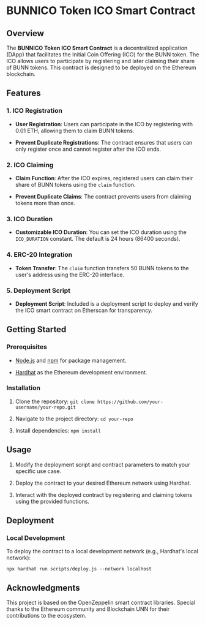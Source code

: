# BUNNICO Token ICO Smart Contract

## Overview

The **BUNNICO Token ICO Smart Contract** is a decentralized application (DApp) that facilitates the Initial Coin Offering (ICO) for the BUNN token. The ICO allows users to participate by registering and later claiming their share of BUNN tokens. This contract is designed to be deployed on the Ethereum blockchain.

## Features

### 1. ICO Registration

- **User Registration**: Users can participate in the ICO by registering with 0.01 ETH, allowing them to claim BUNN tokens.

- **Prevent Duplicate Registrations**: The contract ensures that users can only register once and cannot register after the ICO ends.

### 2. ICO Claiming

- **Claim Function**: After the ICO expires, registered users can claim their share of BUNN tokens using the `claim` function.

- **Prevent Duplicate Claims**: The contract prevents users from claiming tokens more than once.

### 3. ICO Duration

- **Customizable ICO Duration**: You can set the ICO duration using the `ICO_DURATION` constant. The default is 24 hours (86400 seconds).

### 4. ERC-20 Integration

- **Token Transfer**: The `claim` function transfers 50 BUNN tokens to the user's address using the ERC-20 interface.

### 5. Deployment Script

- **Deployment Script**: Included is a deployment script to deploy and verify the ICO smart contract on Etherscan for transparency.

## Getting Started

### Prerequisites

- [Node.js](https://nodejs.org/) and [npm](https://www.npmjs.com/) for package management.

- [Hardhat](https://hardhat.org/) as the Ethereum development environment.

### Installation

1. Clone the repository: `git clone https://github.com/your-username/your-repo.git`

2. Navigate to the project directory: `cd your-repo`

3. Install dependencies: `npm install`

## Usage

1. Modify the deployment script and contract parameters to match your specific use case.

2. Deploy the contract to your desired Ethereum network using Hardhat.

3. Interact with the deployed contract by registering and claiming tokens using the provided functions.

## Deployment

### Local Development

To deploy the contract to a local development network (e.g., Hardhat's local network):

```shell
npx hardhat run scripts/deploy.js --network localhost
 ```

## Acknowledgments
This project is based on the OpenZeppelin smart contract libraries.
Special thanks to the Ethereum community and Blockchain UNN for their contributions to the ecosystem.
